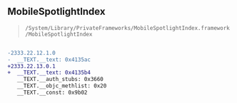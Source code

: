 ## MobileSpotlightIndex

> `/System/Library/PrivateFrameworks/MobileSpotlightIndex.framework/MobileSpotlightIndex`

```diff

-2333.22.12.1.0
-  __TEXT.__text: 0x4135ac
+2333.22.13.0.1
+  __TEXT.__text: 0x4135b4
   __TEXT.__auth_stubs: 0x3660
   __TEXT.__objc_methlist: 0x20
   __TEXT.__const: 0x9b02

```
